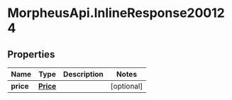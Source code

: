 # MorpheusApi.InlineResponse200124

## Properties

Name | Type | Description | Notes
------------ | ------------- | ------------- | -------------
**price** | [**Price**](Price.md) |  | [optional] 


